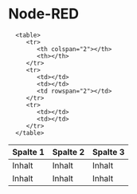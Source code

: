 # Node-RED

      <table>
         <tr>
            <th colspan="2"></th>
            <th></th>
         </tr>
         <tr>
            <td></td>
            <td></td>
            <td rowspan="2"></td>
         </tr>
         <tr>
            <td></td>
            <td></td>
         </tr>
      </table>


<table>
  <thead>
    <tr>
      <th>Spalte 1</th>
      <th>Spalte 2</th>
      <th>Spalte 3</th>
    </tr>
  </thead>
  <tbody>
    <tr>
      <td>Inhalt</td>
      <td>Inhalt</td>
      <td>Inhalt</td>
    </tr>
    <tr>
      <td>Inhalt</td>
      <td>Inhalt</td>
      <td>Inhalt</td>
    </tr>
  </tbody>
</table>
